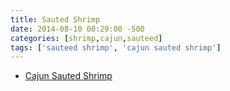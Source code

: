 ```yaml
---
title: Sauted Shrimp
date: 2014-08-10 00:29:00 -500
categories: [shrimp,cajun,sauteed]
tags: ['sauteed shrimp', 'cajun sauted shrimp']
---
```


-   [Cajun Sauted Shrimp](http://www.food.com/recipe/cajun-sauteed-shrimp-41701)

